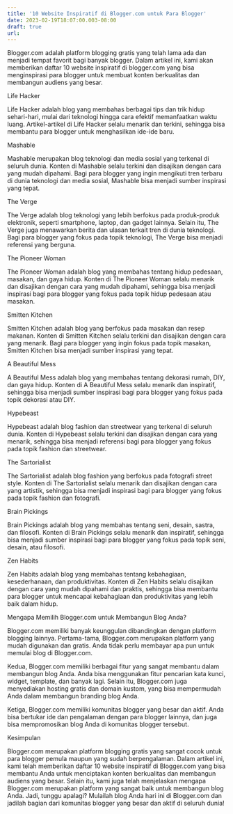 ```yaml
---
title: '10 Website Inspiratif di Blogger.com untuk Para Blogger'
date: 2023-02-19T18:07:00.003-08:00
draft: true
url: 
---
```


  

Blogger.com adalah platform blogging gratis yang telah lama ada dan menjadi tempat favorit bagi banyak blogger. Dalam artikel ini, kami akan memberikan daftar 10 website inspiratif di blogger.com yang bisa menginspirasi para blogger untuk membuat konten berkualitas dan membangun audiens yang besar.

  

Life Hacker

Life Hacker adalah blog yang membahas berbagai tips dan trik hidup sehari-hari, mulai dari teknologi hingga cara efektif memanfaatkan waktu luang. Artikel-artikel di Life Hacker selalu menarik dan terkini, sehingga bisa membantu para blogger untuk menghasilkan ide-ide baru.

  

Mashable

Mashable merupakan blog teknologi dan media sosial yang terkenal di seluruh dunia. Konten di Mashable selalu terkini dan disajikan dengan cara yang mudah dipahami. Bagi para blogger yang ingin mengikuti tren terbaru di dunia teknologi dan media sosial, Mashable bisa menjadi sumber inspirasi yang tepat.

  

The Verge

The Verge adalah blog teknologi yang lebih berfokus pada produk-produk elektronik, seperti smartphone, laptop, dan gadget lainnya. Selain itu, The Verge juga menawarkan berita dan ulasan terkait tren di dunia teknologi. Bagi para blogger yang fokus pada topik teknologi, The Verge bisa menjadi referensi yang berguna.

  

The Pioneer Woman

The Pioneer Woman adalah blog yang membahas tentang hidup pedesaan, masakan, dan gaya hidup. Konten di The Pioneer Woman selalu menarik dan disajikan dengan cara yang mudah dipahami, sehingga bisa menjadi inspirasi bagi para blogger yang fokus pada topik hidup pedesaan atau masakan.

  

Smitten Kitchen

Smitten Kitchen adalah blog yang berfokus pada masakan dan resep makanan. Konten di Smitten Kitchen selalu terkini dan disajikan dengan cara yang menarik. Bagi para blogger yang ingin fokus pada topik masakan, Smitten Kitchen bisa menjadi sumber inspirasi yang tepat.

  

A Beautiful Mess

A Beautiful Mess adalah blog yang membahas tentang dekorasi rumah, DIY, dan gaya hidup. Konten di A Beautiful Mess selalu menarik dan inspiratif, sehingga bisa menjadi sumber inspirasi bagi para blogger yang fokus pada topik dekorasi atau DIY.

  

Hypebeast

Hypebeast adalah blog fashion dan streetwear yang terkenal di seluruh dunia. Konten di Hypebeast selalu terkini dan disajikan dengan cara yang menarik, sehingga bisa menjadi referensi bagi para blogger yang fokus pada topik fashion dan streetwear.

  

The Sartorialist

The Sartorialist adalah blog fashion yang berfokus pada fotografi street style. Konten di The Sartorialist selalu menarik dan disajikan dengan cara yang artistik, sehingga bisa menjadi inspirasi bagi para blogger yang fokus pada topik fashion dan fotografi.

  

Brain Pickings

Brain Pickings adalah blog yang membahas tentang seni, desain, sastra, dan filosofi. Konten di Brain Pickings selalu menarik dan inspiratif, sehingga bisa menjadi sumber inspirasi bagi para blogger yang fokus pada topik seni, desain, atau filosofi.

Zen Habits

Zen Habits adalah blog yang membahas tentang kebahagiaan, kesederhanaan, dan produktivitas. Konten di Zen Habits selalu disajikan dengan cara yang mudah dipahami dan praktis, sehingga bisa membantu para blogger untuk mencapai kebahagiaan dan produktivitas yang lebih baik dalam hidup.

Mengapa Memilih Blogger.com untuk Membangun Blog Anda?

  

Blogger.com memiliki banyak keunggulan dibandingkan dengan platform blogging lainnya. Pertama-tama, Blogger.com merupakan platform yang mudah digunakan dan gratis. Anda tidak perlu membayar apa pun untuk memulai blog di Blogger.com.

  

Kedua, Blogger.com memiliki berbagai fitur yang sangat membantu dalam membangun blog Anda. Anda bisa menggunakan fitur pencarian kata kunci, widget, template, dan banyak lagi. Selain itu, Blogger.com juga menyediakan hosting gratis dan domain kustom, yang bisa mempermudah Anda dalam membangun branding blog Anda.

  

Ketiga, Blogger.com memiliki komunitas blogger yang besar dan aktif. Anda bisa bertukar ide dan pengalaman dengan para blogger lainnya, dan juga bisa mempromosikan blog Anda di komunitas blogger tersebut.

  

Kesimpulan

  

Blogger.com merupakan platform blogging gratis yang sangat cocok untuk para blogger pemula maupun yang sudah berpengalaman. Dalam artikel ini, kami telah memberikan daftar 10 website inspiratif di Blogger.com yang bisa membantu Anda untuk menciptakan konten berkualitas dan membangun audiens yang besar. Selain itu, kami juga telah menjelaskan mengapa Blogger.com merupakan platform yang sangat baik untuk membangun blog Anda. Jadi, tunggu apalagi? Mulailah blog Anda hari ini di Blogger.com dan jadilah bagian dari komunitas blogger yang besar dan aktif di seluruh dunia!